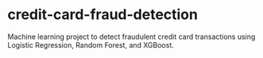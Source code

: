 # credit-card-fraud-detection
Machine learning project to detect fraudulent credit card transactions using Logistic Regression, Random Forest, and XGBoost.
